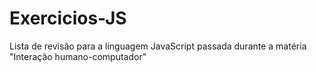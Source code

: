 # Exercicios-JS
Lista de revisão para a linguagem JavaScript passada durante a matéria "Interação humano-computador"

